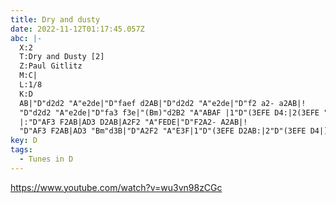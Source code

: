 ```yaml
---
title: Dry and dusty
date: 2022-11-12T01:17:45.057Z
abc: |-
  X:2
  T:Dry and Dusty [2]
  Z:Paul Gitlitz
  M:C|
  L:1/8
  K:D
  AB|"D"d2d2 "A"e2de|"D"faef d2AB|"D"d2d2 "A"e2de|"D"f2 a2- a2AB|!
  "D"d2d2 "A"e2de|"D"fa3 f3e|"(Bm)"d2B2 "A"ABAF |1"D"(3EFE D4:|2(3EFE "D"D4AB|]!
  |:"D"AF3 F2AB|AD3 D2AB|A2F2 "A"FEDE|"D"F2A2- A2AB|!
  "D"AF3 F2AB|AD3 "Bm"d3B|"D"A2F2 "A"E3F|1"D"(3EFE D2AB:|2"D"(3EFE D4|]
key: D
tags:
  - Tunes in D
---
```

https://www.youtube.com/watch?v=wu3vn98zCGc